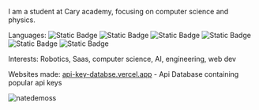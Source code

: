 I am a student at Cary academy, focusing on computer science and physics. 


Languages:
![Static Badge](https://img.shields.io/badge/Python-Yellow)
![Static Badge](https://img.shields.io/badge/HTML-orange)
![Static Badge](https://img.shields.io/badge/CSS-darkred)
![Static Badge](https://img.shields.io/badge/Javascript-lightblue)
![Static Badge](https://img.shields.io/badge/C%2B%2B-darkblue)
![Static Badge](https://img.shields.io/badge/lua-purple)

Interests:
Robotics, Saas, computer science, AI, engineering, web dev

Websites made:
[api-key-databse.vercel.app](https://api-key-database.vercel.app/) - Api Database containing popular api keys
<p><img align="center" src="https://github-readme-streak-stats.herokuapp.com/?user=natedemoss&" alt="natedemoss" /></p>
